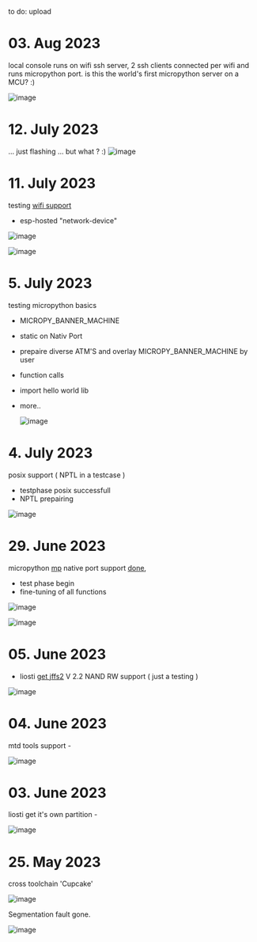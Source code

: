 to do: upload

# 03. Aug 2023

local console runs on wifi ssh server, 2 ssh clients connected per wifi and runs micropython port. is this the world's first micropython server on a MCU? :) 

![image](https://github.com/ESP32DE/Boot-Linux-ESP32S3-Playground/assets/16070445/0b46643b-b6d9-4e3b-ba5f-c57ded59c1b6)


# 12. July 2023

... just flashing ... but what ? :)
![image](https://github.com/ESP32DE/Boot-Linux-ESP32S3-Playground/assets/16070445/6c531a1b-722d-4e46-bc91-e6be6186fa02)



# 11. July 2023

testing [wifi support](https://github.com/ESP32DE/Boot-Linux-ESP32S3-Playground/blob/main/cheat%20sheets/idx.md#wifi-on-s3-linux---your-wireless-connect)
 - esp-hosted "network-device"

![image](https://github.com/ESP32DE/Boot-Linux-ESP32S3-Playground/assets/16070445/ee862f09-368e-4b19-a306-56b1a261f42c)

![image](https://github.com/ESP32DE/Boot-Linux-ESP32S3-Playground/assets/16070445/5a4d5807-d0e3-4cc2-a2a4-283cffe1550a)



# 5. July 2023

testing micropython basics
 - MICROPY_BANNER_MACHINE
  - static on Nativ Port
  - prepaire diverse ATM'S and overlay MICROPY_BANNER_MACHINE by user   
 - function calls
 - import hello world lib
 - more..

   ![image](https://github.com/ESP32DE/Boot-Linux-ESP32S3-Playground/assets/16070445/8e60e345-2c17-4f46-bccb-5e01d3946f08)



# 4. July 2023

posix support ( NPTL in a testcase ) 
 - testphase posix successfull
 - NPTL prepairing

![image](https://github.com/ESP32DE/Boot-Linux-ESP32S3-Playground/assets/16070445/afd7af6f-0c06-42ba-a53e-08e4e184d5ab)



# 29. June 2023

micropython [mp](https://github.com/micropython/micropython) native port support [done](https://twitter.com/eMbeddedHome/status/1674402559400845312), 
 - test phase begin
 - fine-tuning of all functions

![image](https://github.com/ESP32DE/Boot-Linux-ESP32S3-Playground/assets/16070445/9634c358-5a23-46df-bb42-096ed8f8e90b)

![image](https://github.com/ESP32DE/Boot-Linux-ESP32S3-Playground/assets/16070445/6011d036-86c9-4bfb-811f-ed87ae808aba)



# 05. June 2023

- liosti [get jffs2](https://twitter.com/eMbeddedHome/status/1665575763247001602) V 2.2 NAND RW support ( just a testing )

![image](https://github.com/ESP32DE/Boot-Linux-ESP32S3-Playground/assets/16070445/35c3c8ff-4e8e-429c-9552-3e8b8013762c)


# 04. June 2023
mtd tools support -

![image](https://github.com/ESP32DE/Boot-Linux-ESP32S3-Playground/assets/16070445/847e8768-57ef-48ae-acf6-928402b41be8)



# 03. June 2023
liosti get it's own partition -

![image](https://github.com/ESP32DE/Boot-Linux-ESP32S3-Playground/assets/16070445/304fb8a4-de13-4fa6-a811-30fc3522f310)





# 25. May 2023
cross toolchain 'Cupcake' 

![image](https://github.com/ESP32DE/Boot-Linux-ESP32S3-Playground/assets/16070445/51512e68-3dac-40b3-aeff-20a5d75b2c0d)


Segmentation fault gone.

![image](https://github.com/ESP32DE/Boot-Linux-ESP32S3-Playground/assets/16070445/33cc1d28-1e2a-4c9f-a5be-db0c2ae71fa6)
